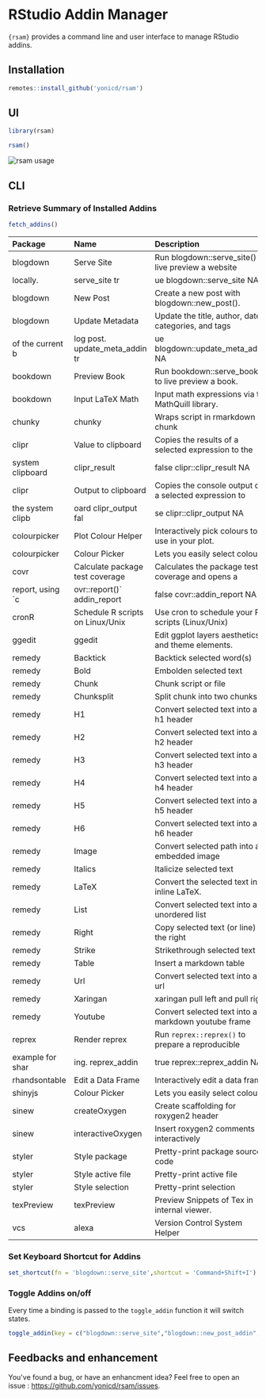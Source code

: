 <!-- README.md is generated from README.Rmd. Please edit that file -->
RStudio Addin Manager
=====================

`{rsam}` provides a command line and user interface to manage RStudio addins.

Installation
------------

``` r
remotes::install_github('yonicd/rsam')
```

UI
--

``` r
library(rsam)

rsam()
```

![[rsam usage](http://img.youtube.com/vi/-XZWv7CJrs8&t=11s/0.jpg)](https://www.youtube.com/watch?v=-XZWv7CJrs8&t=11s)

CLI
---

### Retrieve Summary of Installed Addins

``` r
fetch_addins()
```

| Package           | Name                             | Description                                           | Binding             | Interactive | Key                             | Shortcut         |
|:------------------|:---------------------------------|:------------------------------------------------------|:--------------------|:------------|:--------------------------------|:-----------------|
| blogdown          | Serve Site                       | Run blogdown::serve\_site() to live preview a website |                     |             |                                 |                  |
| locally.          | serve\_site tr                   | ue blogdown::serve\_site NA                           |                     |             |                                 |                  |
| blogdown          | New Post                         | Create a new post with blogdown::new\_post().         | new\_post\_addin    | true        | blogdown::new\_post\_addin      | NA               |
| blogdown          | Update Metadata                  | Update the title, author, date, categories, and tags  |                     |             |                                 |                  |
| of the current b  | log post. update\_meta\_addin tr | ue blogdown::update\_meta\_addin NA                   |                     |             |                                 |                  |
| bookdown          | Preview Book                     | Run bookdown::serve\_book() to live preview a book.   | serve\_book         | true        | bookdown::serve\_book           | NA               |
| bookdown          | Input LaTeX Math                 | Input math expressions via the MathQuill library.     | mathquill           | true        | bookdown::mathquill             | NA               |
| chunky            | chunky                           | Wraps script in rmarkdown chunk                       | chunkify            | false       | chunky::chunkify                | Ctrl+Shift+J     |
| clipr             | Value to clipboard               | Copies the results of a selected expression to the    |                     |             |                                 |                  |
| system clipboard  | clipr\_result                    | false clipr::clipr\_result NA                         |                     |             |                                 |                  |
| clipr             | Output to clipboard              | Copies the console output of a selected expression to |                     |             |                                 |                  |
| the system clipb  | oard clipr\_output fal           | se clipr::clipr\_output NA                            |                     |             |                                 |                  |
| colourpicker      | Plot Colour Helper               | Interactively pick colours to use in your plot.       | plotHelperAddin     | true        | colourpicker::plotHelperAddin   | NA               |
| colourpicker      | Colour Picker                    | Lets you easily select colours.                       | colourPickerAddin   | true        | colourpicker::colourPickerAddin | NA               |
| covr              | Calculate package test coverage  | Calculates the package test coverage and opens a      |                     |             |                                 |                  |
| report, using \`c | ovr::report()\` addin\_report    | false covr::addin\_report NA                          |                     |             |                                 |                  |
| cronR             | Schedule R scripts on Linux/Unix | Use cron to schedule your R scripts (Linux/Unix)      | cron\_rstudioaddin  | true        | cronR::cron\_rstudioaddin       | NA               |
| ggedit            | ggedit                           | Edit ggplot layers aesthetics and theme elements.     | ggeditAddin         | true        | ggedit::ggeditAddin             | NA               |
| remedy            | Backtick                         | Backtick selected word(s)                             | backtickr           | false       | remedy::backtickr               | Ctrl+Cmd+\`      |
| remedy            | Bold                             | Embolden selected text                                | boldr               | false       | remedy::boldr                   | Ctrl+Cmd+B       |
| remedy            | Chunk                            | Chunk script or file                                  | chunkr              | false       | remedy::chunkr                  | Ctrl+Alt+Cmd+C   |
| remedy            | Chunksplit                       | Split chunk into two chunks                           | chunksplitr         | false       | remedy::chunksplitr             | Ctrl+Shift+Alt+C |
| remedy            | H1                               | Convert selected text into an h1 header               | h1r                 | false       | remedy::h1r                     | Ctrl+Cmd+1       |
| remedy            | H2                               | Convert selected text into an h2 header               | h2r                 | false       | remedy::h2r                     | Ctrl+Cmd+2       |
| remedy            | H3                               | Convert selected text into an h3 header               | h3r                 | false       | remedy::h3r                     | Ctrl+Cmd+3       |
| remedy            | H4                               | Convert selected text into an h4 header               | h4r                 | false       | remedy::h4r                     | Ctrl+Cmd+4       |
| remedy            | H5                               | Convert selected text into an h5 header               | h5r                 | false       | remedy::h5r                     | Ctrl+Cmd+5       |
| remedy            | H6                               | Convert selected text into an h6 header               | h6r                 | false       | remedy::h6r                     | Ctrl+Cmd+6       |
| remedy            | Image                            | Convert selected path into an embedded image          | imager              | false       | remedy::imager                  | Ctrl+Cmd+P       |
| remedy            | Italics                          | Italicize selected text                               | italicsr            | false       | remedy::italicsr                | Ctrl+Cmd+I       |
| remedy            | LaTeX                            | Convert the selected text in inline LaTeX.            | latexr              | false       | remedy::latexr                  | Ctrl+Cmd+L       |
| remedy            | List                             | Convert selected text into an unordered list          | listr               | false       | remedy::listr                   | Ctrl+Shift+Cmd+= |
| remedy            | Right                            | Copy selected text (or line) to the right             | rightr              | false       | remedy::rightr                  | Alt+Cmd+Right    |
| remedy            | Strike                           | Strikethrough selected text                           | striker             | false       | remedy::striker                 | Ctrl+Cmd+S       |
| remedy            | Table                            | Insert a markdown table                               | tabler              | false       | remedy::tabler                  | Ctrl+Cmd+T       |
| remedy            | Url                              | Convert selected text into a url                      | urlr                | false       | remedy::urlr                    | Ctrl+Cmd+U       |
| remedy            | Xaringan                         | xaringan pull left and pull right                     | xaringanr           | false       | remedy::xaringanr               | Ctrl+Cmd+X       |
| remedy            | Youtube                          | Convert selected text into a markdown youtube frame   | youtuber            | false       | remedy::youtuber                | Ctrl+Cmd+Y       |
| reprex            | Render reprex                    | Run `reprex::reprex()` to prepare a reproducible      |                     |             |                                 |                  |
| example for shar  | ing. reprex\_addin               | true reprex::reprex\_addin NA                         |                     |             |                                 |                  |
| rhandsontable     | Edit a Data Frame                | Interactively edit a data frame.                      | editAddin           | true        | rhandsontable::editAddin        | NA               |
| shinyjs           | Colour Picker                    | Lets you easily select colours.                       | colourPickerAddin   | true        | shinyjs::colourPickerAddin      | NA               |
| sinew             | createOxygen                     | Create scaffolding for roxygen2 header                | oxygenAddin         | false       | sinew::oxygenAddin              | NA               |
| sinew             | interactiveOxygen                | Insert roxygen2 comments interactively                | interOxyAddIn       | true        | sinew::interOxyAddIn            | NA               |
| styler            | Style package                    | Pretty-print package source code                      | style\_pkg          | true        | styler::style\_pkg              | NA               |
| styler            | Style active file                | Pretty-print active file                              | style\_active\_file | true        | styler::style\_active\_file     | NA               |
| styler            | Style selection                  | Pretty-print selection                                | style\_selection    | true        | styler::style\_selection        | NA               |
| texPreview        | texPreview                       | Preview Snippets of Tex in internal viewer.           | texAddin            | false       | texPreview::texAddin            | NA               |
| vcs               | alexa                            | Version Control System Helper                         | alexa               | true        | vcs::alexa                      | NA               |

### Set Keyboard Shortcut for Addins

``` r
set_shortcut(fn = 'blogdown::serve_site',shortcut = 'Command+Shift+I')
```

### Toggle Addins on/off

Every time a binding is passed to the `toggle_addin` function it will switch states.

``` r
toggle_addin(key = c("blogdown::serve_site","blogdown::new_post_addin","blogdown::update_meta_addin"))
```

Feedbacks and enhancement
-------------------------

You've found a bug, or have an enhancment idea? Feel free to open an issue : <https://github.com/yonicd/rsam/issues>.
